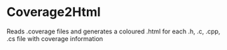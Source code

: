 # Coverage2Html
Reads .coverage files and generates a coloured .html for each .h, .c, .cpp, .cs file with coverage information 
